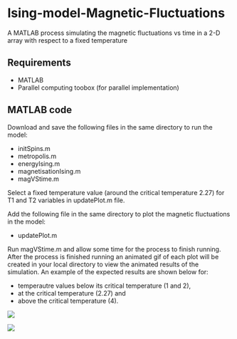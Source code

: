 # Ising-model-Magnetic-Fluctuations
A MATLAB process simulating the magnetic fluctuations vs time in a 2-D array with respect to a fixed temperature


## Requirements

* MATLAB
* Parallel computing toobox (for parallel implementation)

## MATLAB code

Download and save the following files in the same directory to run the model:
* initSpins.m
* metropolis.m
* energyIsing.m
* magnetisationIsing.m
* magVStime.m

Select a fixed temperature value (around the critical temperature 2.27) for T1 and T2 variables in updatePlot.m file.

Add the following file in the same directory to plot the magnetic fluctuations in the model:
* updatePlot.m

Run magVStime.m and allow some time for the process to finish running. After the process is finished running an animated gif of each plot will be created in your local directory to view the animated results of the simulation. An example of the expected results are shown below for:

* temperautre values below its critical temperature (1 and 2),
* at the critical temperature (2.27) and
* above the critical temperature (4).

![](magFluc_1_2.gif)


![](magFluc_2.27_4.gif)
